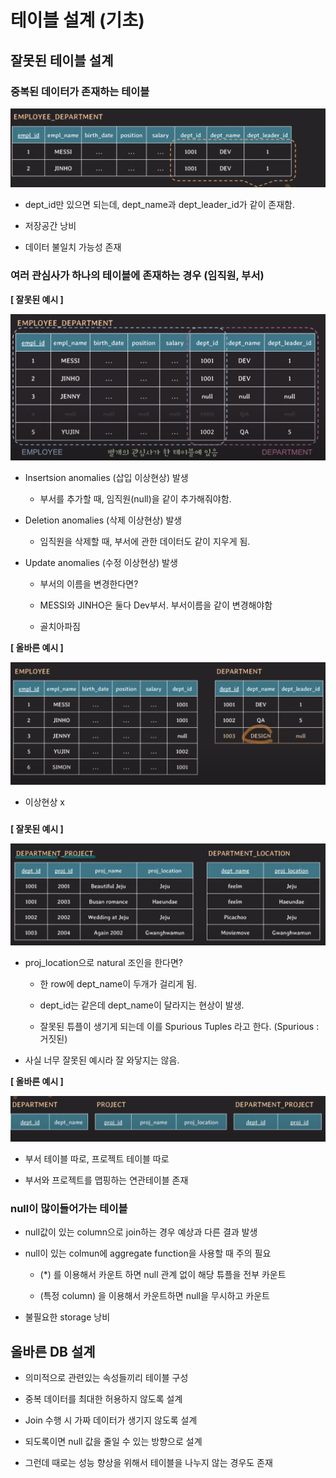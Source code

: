 # 테이블 설계 (기초)

## 잘못된 테이블 설계

### 중복된 데이터가 존재하는 테이블

![alt text](img/6/image.png)

- dept_id만 있으면 되는데, dept_name과 dept_leader_id가 같이 존재함.

- 저장공간 낭비

- 데이터 불일치 가능성 존재


### 여러 관심사가 하나의 테이블에 존재하는 경우 (임직원, 부서)

**[ 잘못된 예시 ]**

![alt text](img/6/image-1.png)

- Insertsion anomalies (삽입 이상현상) 발생

    - 부서를 추가할 때, 임직원(null)을 같이 추가해줘야함.

- Deletion anomalies (삭제 이상현상) 발생

    - 임직원을 삭제할 때, 부서에 관한 데이터도 같이 지우게 됨.

- Update anomalies (수정 이상현상) 발생

    - 부서의 이름을 변경한다면?

    - MESSI와 JINHO은 둘다 Dev부서. 부서이름을 같이 변경해야함

    - 골치아파짐


**[ 올바른 예시 ]**

![alt text](img/6/image-3.png)

- 이상현상 x

### 

**[ 잘못된 예시 ]**

![alt text](img/6/image-2.png)

- proj_location으로 natural 조인을 한다면?

    - 한 row에 dept_name이 두개가 걸리게 됨.

    - dept_id는 같은데 dept_name이 달라지는 현상이 발생. 

    - 잘못된 튜플이 생기게 되는데 이를 Spurious Tuples 라고 한다. (Spurious : 거짓된)

- 사실 너무 잘못된 예시라 잘 와닿지는 않음.

**[ 올바른 예시 ]**

![alt text](img/6/image-4.png)

- 부서 테이블 따로, 프로젝트 테이블 따로

- 부서와 프로젝트를 맵핑하는 연관테이블 존재

### null이 많이들어가는 테이블

- null값이 있는 column으로 join하는 경우 예상과 다른 결과 발생

- null이 있는 colmun에 aggregate function을 사용할 때 주의 필요

    - (*) 를 이용해서 카운트 하면 null 관계 없이 해당 튜플을 전부 카운트

    - (특정 column) 을 이용해서 카운트하면 null을 무시하고 카운트 

- 불필요한 storage 낭비

## 올바른 DB 설계

- 의미적으로 관련있는 속성들끼리 테이블 구성

- 중복 데이터를 최대한 허용하지 않도록 설계

- Join 수행 시 가짜 데이터가 생기지 않도록 설계

- 되도록이면 null 값을 줄일 수 있는 방향으로 설계

- 그런데 때로는 성능 향상을 위해서 테이블을 나누지 않는 경우도 존재